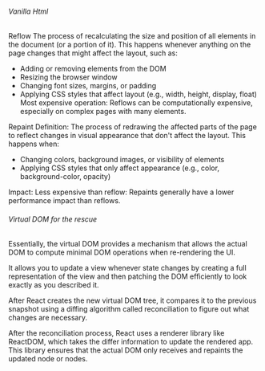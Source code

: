 ###### Vanilla Html
Reflow
The process of recalculating the size and position of all elements in the document (or a portion of it). This happens whenever anything on the page changes that might affect the layout, such as:

- Adding or removing elements from the DOM
- Resizing the browser window
- Changing font sizes, margins, or padding
- Applying CSS styles that affect layout (e.g., width, height, display, float)
Most expensive operation: Reflows can be computationally expensive, especially on complex pages with many elements.

Repaint
Definition: The process of redrawing the affected parts of the page to reflect changes in visual appearance that don't affect the layout. This happens when:

- Changing colors, background images, or visibility of elements
- Applying CSS styles that only affect appearance (e.g., color, background-color, opacity)

Impact:
Less expensive than reflow: Repaints generally have a lower performance impact than reflows.

###### Virtual DOM for the rescue
Essentially, the virtual DOM provides a mechanism that allows the actual DOM to compute minimal DOM operations when re-rendering the UI.

It allows you to update a view whenever state changes by creating a full representation of the view and then patching the DOM efficiently to look exactly as you described it.

After React creates the new virtual DOM tree, it compares it to the previous snapshot using a diffing algorithm called reconciliation to figure out what changes are necessary.

After the reconciliation process, React uses a renderer library like ReactDOM, which takes the differ information to update the rendered app. This library ensures that the actual DOM only receives and repaints the updated node or nodes.
